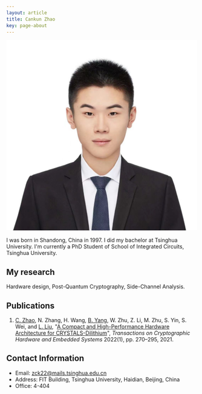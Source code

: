```yaml
---
layout: article
title: Cankun Zhao
key: page-about
---
```


<div class="item">
  <div class="item__image">
    <img class="image image--md" src="https://github.com/zck15/zck15.github.io/raw/main/screenshots/CankunZhao.jpg"/>
  </div>
  <div class="item__content">
    <div class="item__description">
      <p>I was born in Shandong, China in 1997. I did my bachelor at Tsinghua University. I'm currently a PhD Student of School of Integrated Circuits, Tsinghua University.</p>
    </div>
  </div>
</div>


## My research

Hardware design, Post-Quantum Cryptography, Side-Channel Analysis.

## Publications

1. [C. Zhao](https://zck15.github.io/about.html), N. Zhang, H. Wang, [B. Yang](https://orcid.org/0000-0002-5204-1707), W. Zhu, Z. Li, M. Zhu, S. Yin, S. Wei, and [L. Liu](https://orcid.org/0000-0001-7548-4116), "[A Compact and High-Performance Hardware Architecture for CRYSTALS-Dilithium](https://tches.iacr.org/index.php/TCHES/article/view/9297/8863)", *Transactions on Cryptographic Hardware and Embedded Systems* 2022(1), pp. 270–295, 2021.

## Contact Information

- Email: zck22@mails.tsinghua.edu.cn
- Address: FIT Building, Tsinghua University, Haidian, Beijing, China
- Office: 4-404
